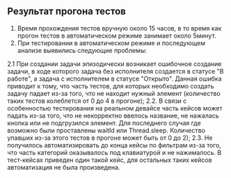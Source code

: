 ## Результат прогона тестов

1. Время прохождения тестов вручную около 15 часов, в то время как прогон тестов в автоматическом режиме занимает около 5минут.
2. При тестировании в автоматическом режиме и последующем анализе выявились следующие проблемы:

2.1 При создании задачи эпизодически возникает ошибочное создание задачи, в ходе которого задача без исполнителя создается в статусе "В работе", а задача с исполнителем в статусе "Открыто". Данная ошибка приводит к тому, что часть тестов, для которых необходимо создать задачу падает из-за того, что не находит нужный элемент (количество таких тестов колеблется от 0 до 4 в прогоне);
2.2. В связи с особенностью тестирования на реальном девайсе часть кейсов может падать из-за того, что не некорректно ввелось название, не нажалась кнопка или не подгрузился элемент. Для последнего случая где возможно были проставлены waitId или Thread.sleep. Количество упавших из-за этого тестов в прогоне может быть от 0 до 2);
2.3. Не получилось автоматизировать до конца кейсы по фильтрам из-за того, что часть категорий оказывалось под клавиатурой и не нажималось. В тест-кейсах приведен один такой кейс, для остальных таких кейсов автоматизация не была произведена.
